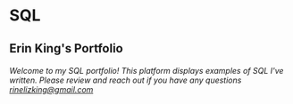 # SQL
## Erin King's Portfolio
###### Welcome to my SQL portfolio! This platform displays examples of SQL I've written. Please review and reach out if you have any questions rinelizking@gmail.com
